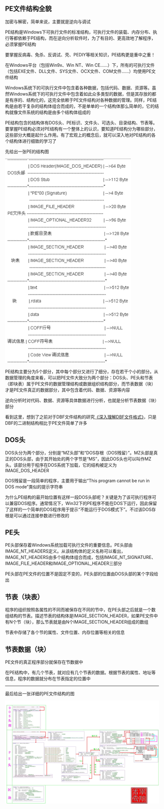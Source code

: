 ## PE文件结构全貌

加密与解密，简单来说，主要就是逆向与调试

PE结构是Windows下可执行文件的标准结构，可执行文件的装载、内存分布、执行等都依赖于PE结构，而在逆向分析软件时，为了有目的、更高效地了解程序，必须掌握PE结构

要掌握反病毒、免杀、反调试、壳、PEDIY等相关知识，PE结构更是重中之重！

在Windows平台（包括Win9x、Win NT、Win CE……）下，所有的可执行文件（包括EXE文件、DLL文件、SYS文件、OCX文件、COM文件……）均使用PE文件结构

Windows系统下的可执行文件中包含着各种数据，包括代码、数据、资源等。虽然Windows系统下的可执行文件中包含着如此众多类型的数据，但是其存放的都是有序的、结构化的，这完全依赖于PE文件结构对各种数据的管理。同样，PE结构是由若干复杂的结构体组合而成的，不是单单的一个结构体那么简单的，它的结构就像文件系统的结构是由多个结构体组成的

PE结构包含的结构体有DOS头、PE标识、文件头、可选头、目录结构、节表等。要掌握PE结构必须对PE结构有一个整体上的认识，要知道PE结构分为哪些部分，这些部分大概是起什么作用。有了宏观上的概念后，就可以深入地对PE结构的各个结构体进行细致的学习了

先给出一张PE的结构图

![image](./image/01.jpg)

PE结构主要分为5个部分，其中每个部分又进行了细分，存在若干个小的部分。从数据管理的角度来看，可以把PE文件大致分为两个部分：DOS头、PE头和节表（即块表）属于PE文件的数据管理结构或数据组织结构部分，而节表数据（块）才是PE文件真正的数据部分，其中包含着代码、数据、资源等内容

逆向分析时对代码、数据、资源等具体数据进行分析，也就是分析节表数据（块）部分

看到这里，想到了之前对于DBF文件结构的研究[《深入理解DBF文件格式》](http://www.xumenger.com/dbf-20160703/)，只是DBF的二进制结构相比于PE文件简单了许多

## DOS头

DOS头分为两个部分，分别是“MZ头部”和“DOS存根（DOS残留）”。MZ头部是真正的DOS头部，由于其开始处的两个字节是“MS”，因此DOS头也可以叫作MZ头。该部分用于程序在DOS系统下加载，它的结构被定义为IMAGE\_DOS\_HEADER

DOS残留是一段简单的程序，主要用于输出“This program cannot be run in DOS mode”类似的提示字符串

为什么PE结构的最开始位置有这样一段DOS头部呢？关键是为了该可执行程序可以兼容DOS程序。通常情况下，Win32下的PE程序不能在DOS下运行，因此保留了这样的一个简单的DOS程序用于提示“不能运行于DOS模式下”。不过该DOS存根是可以通过连接参数进行修改的

## PE头

PE头部保存着Windows系统加载可执行文件的重要信息。PE头部由IMAGE\_NT\_HEADERS定义。从该结构体的定义名称可以看出，IMAGE\_NT\_HEADERS由多个结构体组合而成，包括IMAGE\_NT\_SIGNATURE、IMAGE\_FILE\_HEADER和IMAGE\_OPTIONAL\_HEADER三部分

PE头部在PE文件的位置不是固定不变的，PE头部的位置由DOS头部的某个字段给出

## 节表（块表）

程序的组织按照各属性的不同而被保存在不同的节中，在PE头部之后就是一个数组结构的节表。描述节表的结构体是IMAGE\_SECTION\_HEADER，如果PE文件中有N个节（块），那么节表就是由N个IMAGE\_SECTION\_HEADER组成的数组

节表中存储了各个节的属性、文件位置、内存位置等相关的信息

## 节表数据（块）

PE文件的真正程序部分就保存在节数据中

在PE结构中，有几个节表，就对应有几个节表的数据。根据节表的属性、地址等信息，程序的数据就分布在节表指定的位置中

----

最后给出一张详细的PE文件结构的图

![image](./image/02.jpg)

